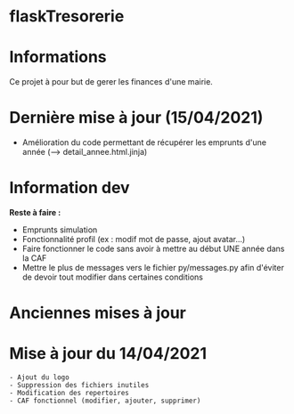 # flaskTresorerie

# Informations
Ce projet à pour but de gerer les finances d'une mairie.


# Dernière mise à jour (15/04/2021)
- Amélioration du code permettant de récupérer les emprunts d'une année (--> detail_annee.html.jinja)

# Information dev
**Reste à faire :**
  - Emprunts simulation
  - Fonctionnalité profil (ex : modif mot de passe, ajout avatar...)
  - Faire fonctionner le code sans avoir à mettre au début UNE année dans la CAF
  - Mettre le plus de messages vers le fichier py/messages.py 
    afin d'éviter de devoir tout modifier dans certaines conditions

# Anciennes mises à jour
 # Mise à jour du 14/04/2021
    - Ajout du logo
    - Suppression des fichiers inutiles
    - Modification des repertoires
    - CAF fonctionnel (modifier, ajouter, supprimer)
